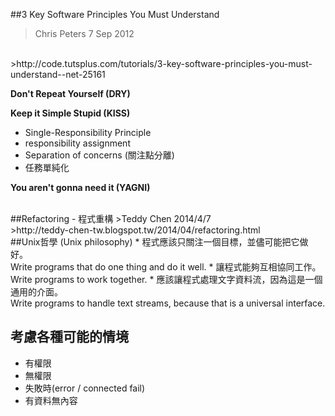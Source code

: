 ##3 Key Software Principles You Must Understand
>Chris Peters 7 Sep 2012
<br>
>http://code.tutsplus.com/tutorials/3-key-software-principles-you-must-understand--net-25161

<b>Don't Repeat Yourself (DRY)</b>

<b>Keep it Simple Stupid (KISS)</b>
 * Single-Responsibility Principle
 * responsibility assignment
 * Separation of concerns (關注點分離)
 * 任務單純化

<b>You aren't gonna need it (YAGNI)</b>

<br>
##Refactoring - 程式重構
>Teddy Chen 2014/4/7
<br>
>http://teddy-chen-tw.blogspot.tw/2014/04/refactoring.html

<br>
##Unix哲學 (Unix philosophy)
 * 程式應該只關注一個目標，並儘可能把它做好。<br> Write programs that do one thing and do it well.
 * 讓程式能夠互相協同工作。<br> Write programs to work together.
 * 應該讓程式處理文字資料流，因為這是一個通用的介面。<br> Write programs to handle text streams, because that is a universal interface.
 
## 考慮各種可能的情境
* 有權限
* 無權限
* 失敗時(error / connected fail)
* 有資料無內容
